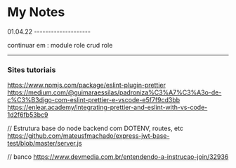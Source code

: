 # My Notes

01.04.22 --------------------

continuar em : module role
crud role

-------------------------------------------------------------------------------------

### Sites tutoriais

https://www.npmjs.com/package/eslint-plugin-prettier
https://medium.com/@guimaraessilas/padroniza%C3%A7%C3%A3o-de-c%C3%B3digo-com-eslint-prettier-e-vscode-e5f7f9cd3bb
https://enlear.academy/integrating-prettier-and-eslint-with-vs-code-1d2f6fb53bc9

// Estrutura base do node backend com DOTENV, routes, etc
https://github.com/mateusfmachado/express-jwt-base-test/blob/master/server.js

// banco
https://www.devmedia.com.br/entendendo-a-instrucao-join/32936
